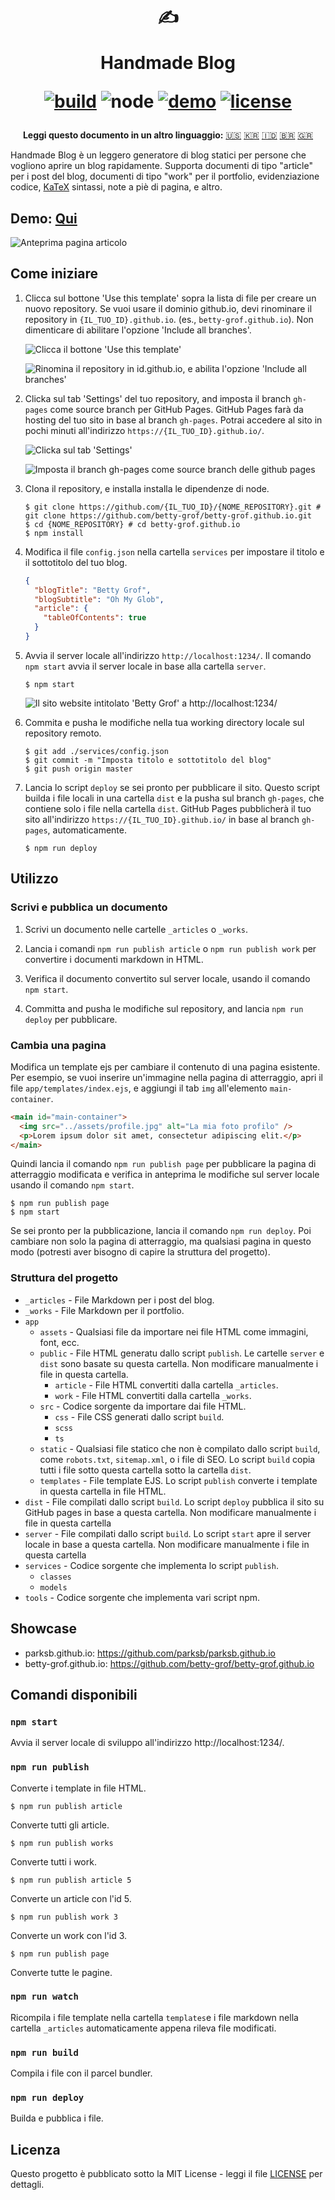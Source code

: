 <div align="center">
  <h1>

  ✍️

  Handmade Blog

  [![build](https://img.shields.io/github/workflow/status/ParkSB/handmade-blog/Node%20CI/master?style=flat-square)](https://github.com/ParkSB/handmade-blog/actions?query=workflow%3A%22Node+CI%22) ![node](https://img.shields.io/badge/node-%3E%3D%2010.0-brightgreen?style=flat-square) [![demo](https://img.shields.io/netlify/3f01acb3-1107-470a-914f-90d100b87d85?label=demo&style=flat-square)](https://handmade-blog.netlify.com/) [![license](https://img.shields.io/github/license/ParkSB/handmade-blog?style=flat-square)](LICENSE)

  </h1>
  
  <strong>Leggi questo documento in un altro linguaggio:</strong> [:us:](README.md) [:kr:](README-KO.md) [:indonesia:](README-ID.md) [:brazil:](README-PT-BR.md) [:greece:](README-EL.md)
</div>

Handmade Blog è un leggero generatore di blog statici per persone che vogliono aprire un blog rapidamente. Supporta documenti di tipo "article" per i post del blog, documenti di tipo "work" per il portfolio, evidenziazione codice, [KaTeX](https://katex.org/) sintassi, note a piè di pagina, e altro.

## Demo: [Qui](https://handmade-blog.netlify.com/)

![Anteprima pagina articolo](https://user-images.githubusercontent.com/6410412/74097056-be43d100-4b4a-11ea-806b-7bd263d7f623.png)

## Come iniziare

1. Clicca sul bottone 'Use this template' sopra la lista di file per creare un nuovo repository. Se vuoi usare il dominio github.io, devi rinominare il repository in `{IL_TUO_ID}.github.io`. (es., `betty-grof.github.io`). Non dimenticare di abilitare l'opzione 'Include all branches'.

    ![Clicca il bottone 'Use this template'](https://user-images.githubusercontent.com/6410412/93741226-f524ae00-fc26-11ea-8f88-ba634d2de66b.png)

    ![Rinomina il repository in id.github.io, e abilita l'opzione 'Include all branches'](https://user-images.githubusercontent.com/6410412/93741223-f48c1780-fc26-11ea-9980-8911e531a29c.png)

2. Clicka sul tab 'Settings' del tuo repository, and imposta il branch `gh-pages` come source branch per GitHub Pages. GitHub Pages farà da hosting del tuo sito in base al branch `gh-pages`. Potrai accedere al sito in pochi minuti all'indirizzo `https://{IL_TUO_ID}.github.io/`.

    ![Clicka sul tab 'Settings'](https://user-images.githubusercontent.com/6410412/93750006-d11c9900-fc35-11ea-9ac1-4f92216f28f9.png)

    ![Imposta il branch gh-pages come source branch delle github pages](https://user-images.githubusercontent.com/6410412/93741218-f2c25400-fc26-11ea-9e30-eddb9a2a3b3f.png)

3. Clona il repository, e installa installa le dipendenze di node.

    ```shell script
    $ git clone https://github.com/{IL_TUO_ID}/{NOME_REPOSITORY}.git # git clone https://github.com/betty-grof/betty-grof.github.io.git
    $ cd {NOME_REPOSITORY} # cd betty-grof.github.io
    $ npm install
    ```

4. Modifica il file `config.json` nella cartella `services` per impostare il titolo e il sottotitolo del tuo blog.

    ```json
    {
      "blogTitle": "Betty Grof",
      "blogSubtitle": "Oh My Glob",
      "article": {
        "tableOfContents": true 
      }
    }
    ```

5. Avvia il server locale all'indirizzo `http://localhost:1234/`. Il comando `npm start` avvia il server locale in base alla cartella `server`.

    ```shell script
    $ npm start
    ```
   
    ![Il sito website intitolato 'Betty Grof' a http://localhost:1234/](https://user-images.githubusercontent.com/6410412/93754683-155f6780-fc3d-11ea-99de-92c747c103f9.png)
    
6. Commita e pusha le modifiche nella tua working directory locale sul repository remoto.

   ```shell script
   $ git add ./services/config.json
   $ git commit -m "Imposta titolo e sottotitolo del blog"
   $ git push origin master
   ```

7. Lancia lo script `deploy` se sei pronto per pubblicare il sito. Questo script builda i file locali in una cartella `dist` e la pusha sul branch `gh-pages`, che contiene solo i file nella cartella `dist`. GitHub Pages pubblicherà il tuo sito all'indirizzo `https://{IL_TUO_ID}.github.io/` in base al branch `gh-pages`, automaticamente.

    ```shell script
    $ npm run deploy
    ```

## Utilizzo

### Scrivi e pubblica un documento

1. Scrivi un documento nelle cartelle `_articles` o `_works`.

1. Lancia i comandi `npm run publish article` o `npm run publish work` per convertire i documenti markdown in HTML.

1. Verifica il documento convertito sul server locale, usando il comando `npm start`.

1. Committa and pusha le modifiche sul repository, and lancia `npm run deploy` per pubblicare.

### Cambia una pagina

Modifica un template ejs per cambiare il contenuto di una pagina esistente. Per esempio, se vuoi inserire un'immagine nella pagina di atterraggio, apri il file `app/templates/index.ejs`, e aggiungi il tab `img` all'elemento `main-container`.

```html
<main id="main-container">
  <img src="../assets/profile.jpg" alt="La mia foto profilo" />
  <p>Lorem ipsum dolor sit amet, consectetur adipiscing elit.</p>
</main>
```

Quindi lancia il comando `npm run publish page` per pubblicare la pagina di atterraggio modificata e verifica in anteprima le modifiche sul server locale usando il comando `npm start`.

```shell script
$ npm run publish page
$ npm start
```

Se sei pronto per la pubblicazione, lancia il comando `npm run deploy`. Poi cambiare non solo la pagina di atterraggio, ma qualsiasi pagina in questo modo (potresti aver bisogno di capire la struttura del progetto).

### Struttura del progetto

* `_articles` - File Markdown per i post del blog.
* `_works` - File Markdown per il portfolio.
* `app`
  * `assets` - Qualsiasi file da importare nei file HTML come immagini, font, ecc.
  * `public` - File HTML generatu dallo script `publish`. Le cartelle `server` e `dist` sono basate su questa cartella. Non modificare manualmente i file in questa cartella.
    * `article` - File HTML convertiti dalla cartella `_articles`.
    * `work` - File HTML convertiti dalla cartella `_works`.
  * `src` - Codice sorgente da importare dai file HTML.
    * `css` - File CSS generati dallo script `build`.
    * `scss`
    * `ts`
  * `static` - Qualsiasi file statico che non è compilato dallo script `build`, come `robots.txt`, `sitemap.xml`, o i file di SEO. Lo script `build` copia tutti i file sotto questa cartella sotto la cartella `dist`. 
  * `templates` - File template EJS. Lo script `publish` converte i template in questa cartella in file HTML.
* `dist` - File compilati dallo script `build`. Lo script `deploy` pubblica il sito su GitHub pages in base a questa cartella. Non modificare manualmente i file in questa cartella
* `server` - File compilati dallo script `build`. Lo script `start` apre il server locale in base a questa cartella. Non modificare manualmente i file in questa cartella
* `services` - Codice sorgente che implementa lo script `publish`.
  * `classes`
  * `models`
* `tools` - Codice sorgente che implementa vari script npm.

## Showcase

* parksb.github.io: https://github.com/parksb/parksb.github.io
* betty-grof.github.io: https://github.com/betty-grof/betty-grof.github.io

## Comandi disponibili

### `npm start`

Avvia il server locale di sviluppo all'indirizzo http://localhost:1234/.

### `npm run publish`

Converte i template in file HTML.

```shell script
$ npm run publish article
```

Converte tutti gli article.

```shell script
$ npm run publish works
```

Converte tutti i work.

```shell script
$ npm run publish article 5
```

Converte un article con l'id 5.

```shell script
$ npm run publish work 3
```

Converte un work con l'id 3.

```shell script
$ npm run publish page
```

Converte tutte le pagine.

### `npm run watch`

Ricompila i file template nella cartella `templates`e i file markdown nella cartella `_articles` automaticamente appena rileva file modificati.

### `npm run build`

Compila i file con il parcel bundler.

### `npm run deploy`

Builda e pubblica i file.

## Licenza

Questo progetto è pubblicato sotto la MIT License - leggi il file [LICENSE](LICENSE) per dettagli.
